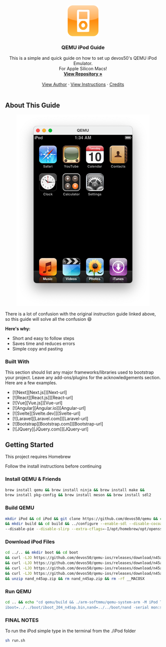 <br />
<div align="center">
  <a href="https://github.com/othneildrew/Best-README-Template">
    <img src="images/logo.png" alt="Logo" width="100" height="100">
  </a>

  <h3 align="center">QEMU iPod Guide</h3>

  <p align="center">
    This is a simple and quick guide on how to set up devos50's QEMU iPod Emulator.
    <br />
    For Apple Silicon Macs!
    <br />
    <a href="https://github.com/devos50/qemu"><strong>View Repository »</strong></a>
    <br />
    <br />
    <a href="https://github.com/devos50">View Author</a>
    ·
    <a href="https://devos50.github.io/blog/2022/ipod-touch-qemu-pt2">View Instructions</a>
    ·
    <a href="https://github.com/othneildrew/Best-README-Template/blob/master/README.md">Credits</a>
    <br />
    <br />
  </p>
</div>

## About This Guide

<p align="center">
  <img src="images/iPod.png" alt="iPod">
</p>

There is a lot of confusion with the original instruction guide linked above, so this guide will solve all the confusion :smile:

<b>Here's why:</b>
* Short and easy to follow steps
* Saves time and reduces errors
* Simple copy and pasting

### Built With

This section should list any major frameworks/libraries used to bootstrap your project. Leave any add-ons/plugins for the acknowledgements section. Here are a few examples.

* [![Next][Next.js]][Next-url]
* [![React][React.js]][React-url]
* [![Vue][Vue.js]][Vue-url]
* [![Angular][Angular.io]][Angular-url]
* [![Svelte][Svelte.dev]][Svelte-url]
* [![Laravel][Laravel.com]][Laravel-url]
* [![Bootstrap][Bootstrap.com]][Bootstrap-url]
* [![JQuery][JQuery.com]][JQuery-url]

## Getting Started

This project requires Homebrew

Follow the install instructions before continuing

### Install QEMU & Friends

```sh
brew install qemu && brew install ninja && brew install make &&
brew install pkg-config && brew install meson && brew install sdl2
```

### Build QEMU

```sh
mkdir iPod && cd iPod && git clone https://github.com/devos50/qemu && cd qemu && git checkout ipod_touch_1g
&& mkdir build && cd build && ../configure --enable-sdl --disable-cocoa --target-list=arm-softmmu --disable-capstone
--disable-pie --disable-slirp --extra-cflags=-I/opt/homebrew/opt/openssl@3/include --extra-ldflags='-L/opt/homebrew/opt/openssl@3/lib -lcrypto' && make -j8
```

### Download iPod Files

```sh
cd ../.. && mkdir boot && cd boot
&& curl -LJO https://github.com/devos50/qemu-ios/releases/download/n45ap_v1/bootrom_s5l8900
&& curl -LJO https://github.com/devos50/qemu-ios/releases/download/n45ap_v1/iboot_204_n45ap.bin
&& curl -LJO https://github.com/devos50/qemu-ios/releases/download/n45ap_v1/nand_n45ap.zip
&& curl -LJO https://github.com/devos50/qemu-ios/releases/download/n45ap_v1/nor_n45ap.bin
&& unzip nand_n45ap.zip && rm nand_n45ap.zip && rm -rf __MACOSX
```
### Run QEMU

```sh
cd .. && echo "cd qemu/build && ./arm-softmmu/qemu-system-arm -M iPod Touch,bootrom=../../boot/bootrom_s5l8900,
iboot=../../boot/iboot_204_n45ap.bin,nand=../../boot/nand -serial mon:stdio -cpu max -m 1G -d unimp -pflash ../../boot/nor_n45ap.bin" > run.sh && sh run.sh
```

### FINAL NOTES

To run the iPod simple type in the terminal from the ./iPod folder

```sh
sh run.sh
```

